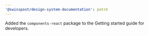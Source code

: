 ```yaml
---
'@swisspost/design-system-documentation': patch
---
```


Added the `components-react` package to the Getting started guide for developers.
